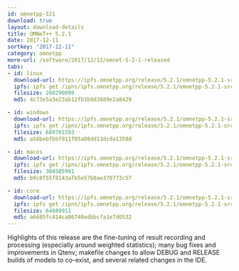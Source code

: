 ```yaml
---
id: omnetpp-521
download: true
layout: download-details
title: OMNeT++ 5.2.1
date: 2017-12-11
sortkey: "2017-12-11"
category: omnetpp
more-url: /software/2017/12/12/omnet-5-2-1-released
tabs:
- id: linux
  download-url: https://ipfs.omnetpp.org/release/5.2.1/omnetpp-5.2.1-src-linux.tgz
  ipfs: ipfs get /ipns/ipfs.omnetpp.org/release/5.2.1/omnetpp-5.2.1-src-linux.tgz
  filesize: 260290099
  md5: 4c73e5a3e23ab12fb3b9d3689e2a8429

- id: windows
  download-url: https://ipfs.omnetpp.org/release/5.2.1/omnetpp-5.2.1-src-windows.zip
  ipfs: ipfs get /ipns/ipfs.omnetpp.org/release/5.2.1/omnetpp-5.2.1-src-windows.zip
  filesize: 689701593
  md5: a58bebfbbf011f05a08dd13dcda1358d

- id: macos
  download-url: https://ipfs.omnetpp.org/release/5.2.1/omnetpp-5.2.1-src-macosx.tgz
  ipfs: ipfs get /ipns/ipfs.omnetpp.org/release/5.2.1/omnetpp-5.2.1-src-macosx.tgz
  filesize: 304505991
  md5: b9c8f55f8143afb5e57b0ae370773c57

- id: core
  download-url: https://ipfs.omnetpp.org/release/5.2.1/omnetpp-5.2.1-src-core.tgz
  ipfs: ipfs get /ipns/ipfs.omnetpp.org/release/5.2.1/omnetpp-5.2.1-src-core.tgz
  filesize: 64089911
  md5: a6685fc414ca86748edbbcfa1e7d0532
---
```


Highlights of this release are the fine-tuning of result recording and processing (especially around weighted statistics); many bug fixes and improvements in Qtenv; makefile changes to allow DEBUG and RELEASE builds of models to co-exist, and several related changes in the IDE.
